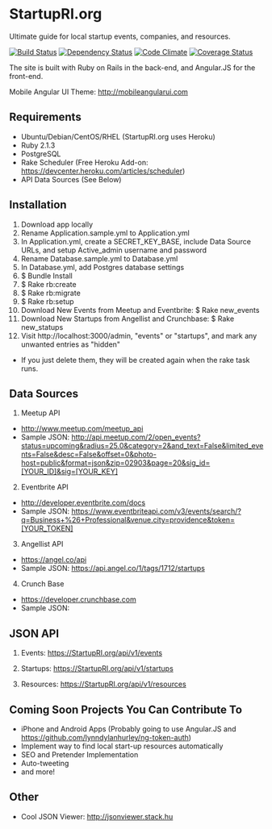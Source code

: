 StartupRI.org
=========
 
Ultimate guide for local startup events, companies, and resources.

[![Build Status][BS img]][Build Status]
[![Dependency Status][DS img]][Dependency Status]
[![Code Climate][CC img]][Code Climate]
[![Coverage Status][CS img]][Coverage Status]

The site is built with Ruby on Rails in the back-end, and Angular.JS for the front-end.

Mobile Angular UI Theme: http://mobileangularui.com

## Requirements

-  Ubuntu/Debian/CentOS/RHEL (StartupRI.org uses Heroku)
-  Ruby 2.1.3
-  PostgreSQL
-  Rake Scheduler (Free Heroku Add-on: https://devcenter.heroku.com/articles/scheduler)
-  API Data Sources (See Below)


## Installation

1.  Download app locally
2.  Rename Application.sample.yml to Application.yml
3.  In Application.yml, create a SECRET_KEY_BASE, include Data Source URLs, and setup Active_admin username and password
4.  Rename Database.sample.yml to Database.yml
5.  In Database.yml, add Postgres database settings
6.  $ Bundle Install
7.  $ Rake rb:create
8.  $ Rake rb:migrate
9.  $ Rake rb:setup
10. Download New Events from Meetup and Eventbrite:  $ Rake new_events
11. Download New Startups from Angellist and Crunchbase:  $ Rake new_statups
12. Visit http://localhost:3000/admin, "events" or "startups", and mark any unwanted entries as "hidden"
   - If you just delete them, they will be created again when the rake task runs.


## Data Sources

1. Meetup API
  -  http://www.meetup.com/meetup_api
  -  Sample JSON: http://api.meetup.com/2/open_events?status=upcoming&radius=25.0&category=2&and_text=False&limited_events=False&desc=False&offset=0&photo-host=public&format=json&zip=02903&page=20&sig_id=[YOUR_ID]&sig=[YOUR_KEY]

2. Eventbrite API
  -  http://developer.eventbrite.com/docs
  -  Sample JSON: https://www.eventbriteapi.com/v3/events/search/?q=Business+%26+Professional&venue.city=providence&token=[YOUR_TOKEN]

3. Angellist API
  -  https://angel.co/api
  -  Sample JSON: https://api.angel.co/1/tags/1712/startups

4. Crunch Base
  -  https://developer.crunchbase.com
  -  Sample JSON: 



## JSON API

1. Events:  https://StartupRI.org/api/v1/events

2. Startups:  https://StartupRI.org/api/v1/startups

3. Resources:  https://StartupRI.org/api/v1/resources


## Coming Soon Projects You Can Contribute To

-  iPhone and Android Apps (Probably going to use Angular.JS and https://github.com/lynndylanhurley/ng-token-auth)
-  Implement way to find local start-up resources automatically
-  SEO and Pretender Implementation
-  Auto-tweeting
-  and more!

## Other
-  Cool JSON Viewer:  http://jsonviewer.stack.hu


[Build Status]: https://travis-ci.org/ACPK/startupri
[travis pull requests]: https://travis-ci.org/ACPK/startupri/pull_requests
[Dependency Status]: https://gemnasium.com/ACPK/startupri
[Code Climate]: https://codeclimate.com/github/ACPK/startupri
[Coverage Status]: https://coveralls.io/r/ACPK/startupri

[BS img]: https://travis-ci.org/ACPK/startupri.png
[DS img]: https://gemnasium.com/ACPK/startupri.png
[CC img]: https://codeclimate.com/github/ACPK/startupri.png
[CS img]: https://coveralls.io/repos/ACPK/startupri/badge.png?branch=master